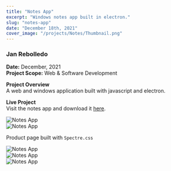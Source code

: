 ```yaml
---
title: "Notes App"
excerpt: "Windows notes app built in electron."
slug: "notes-app"
date: "December 18th, 2021"
cover_image: "/projects/Notes/Thumbnail.png"
---
```


### Jan Rebolledo

**Date:** December, 2021  
**Project Scope:** Web & Software Development

**Project Overview**  
A web and windows application built with javascript and electron.

**Live Project**   
Visit the notes app and download it [here](https://notes.janrebolledo.com).

![Notes App](/projects/Notes/ToDoDark.png)  
![Notes App](/projects/Notes/ToDoLight.png)

Product page built with `Spectre.css`

![Notes App](/projects/Notes/ProductWebsite.png)  
![Notes App](/projects/Notes/WordCount.png)  
![Notes App](/projects/Notes/Settings.png)
